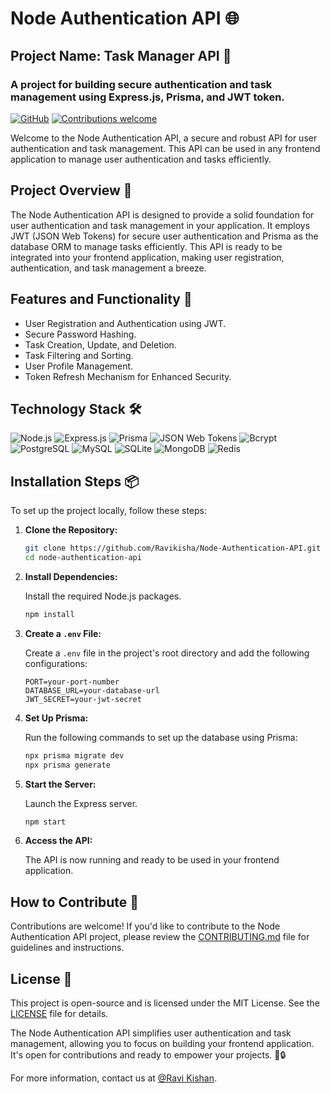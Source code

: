 # Node Authentication API 🌐

## Project Name: Task Manager API 🔐

### A project for building secure authentication and task management using Express.js, Prisma, and JWT token.

[![GitHub](https://img.shields.io/badge/GitHub-Repository-green)](https://github.com/Ravikisha/Node-Authentication-API)
[![Contributions welcome](https://img.shields.io/badge/Contributions-Welcome-brightgreen.svg)](CONTRIBUTING.md)

Welcome to the Node Authentication API, a secure and robust API for user authentication and task management. This API can be used in any frontend application to manage user authentication and tasks efficiently.

## Project Overview 🚀

The Node Authentication API is designed to provide a solid foundation for user authentication and task management in your application. It employs JWT (JSON Web Tokens) for secure user authentication and Prisma as the database ORM to manage tasks efficiently. This API is ready to be integrated into your frontend application, making user registration, authentication, and task management a breeze.

## Features and Functionality 🌟

- User Registration and Authentication using JWT.
- Secure Password Hashing.
- Task Creation, Update, and Deletion.
- Task Filtering and Sorting.
- User Profile Management.
- Token Refresh Mechanism for Enhanced Security.

## Technology Stack 🛠️

<p align="left">
<img src="https://img.shields.io/badge/Node.js-339933?style=for-the-badge&logo=node.js&logoColor=white" alt="Node.js" />
<img src="https://img.shields.io/badge/Express.js-000000?style=for-the-badge&logo=express&logoColor=white" alt="Express.js" />
<img src="https://img.shields.io/badge/Prisma-1B222D?style=for-the-badge&logo=prisma&logoColor=white" alt="Prisma" />
<img src="https://img.shields.io/badge/JSON Web Tokens-000000?style=for-the-badge&logo=json-web-tokens&logoColor=white" alt="JSON Web Tokens" />
<img src="https://img.shields.io/badge/Bcrypt-000000?style=for-the-badge&logo=bcrypt&logoColor=white" alt="Bcrypt" />
<img src="https://img.shields.io/badge/PostgreSQL-336791?style=for-the-badge&logo=postgresql&logoColor=white" alt="PostgreSQL" />
<img src="https://img.shields.io/badge/MySQL-4479A1?style=for-the-badge&logo=mysql&logoColor=white" alt="MySQL" />
<img src="https://img.shields.io/badge/SQLite-003B57?style=for-the-badge&logo=sqlite&logoColor=white" alt="SQLite" />
<img src="https://img.shields.io/badge/MongoDB-47A248?style=for-the-badge&logo=mongodb&logoColor=white" alt="MongoDB" />
<img src="https://img.shields.io/badge/Redis-DC382D?style=for-the-badge&logo=redis&logoColor=white" alt="Redis" />


</p>

## Installation Steps 📦

To set up the project locally, follow these steps:

1. **Clone the Repository:**

   ```bash
   git clone https://github.com/Ravikisha/Node-Authentication-API.git
   cd node-authentication-api
   ```

2. **Install Dependencies:**

   Install the required Node.js packages.

   ```bash
   npm install
   ```

3. **Create a `.env` File:**

   Create a `.env` file in the project's root directory and add the following configurations:

   ```
   PORT=your-port-number
   DATABASE_URL=your-database-url
   JWT_SECRET=your-jwt-secret
   ```

4. **Set Up Prisma:**

   Run the following commands to set up the database using Prisma:

   ```bash
   npx prisma migrate dev
   npx prisma generate
   ```

5. **Start the Server:**

   Launch the Express server.

   ```bash
   npm start
   ```

6. **Access the API:**

   The API is now running and ready to be used in your frontend application.

## How to Contribute 🤝

Contributions are welcome! If you'd like to contribute to the Node Authentication API project, please review the [CONTRIBUTING.md](CONTRIBUTING.md) file for guidelines and instructions.

## License 📜

This project is open-source and is licensed under the MIT License. See the [LICENSE](LICENSE) file for details.

The Node Authentication API simplifies user authentication and task management, allowing you to focus on building your frontend application. It's open for contributions and ready to empower your projects. 🚀🔒

For more information, contact us at [@Ravi Kishan](mailto:ravikishan63392@gmail.com).